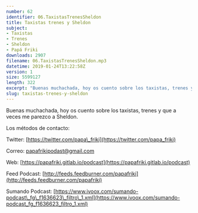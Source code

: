 ```yaml
---
number: 62
identifier: 06.TaxistasTrenesSheldon
title: Taxistas trenes y Sheldon
subject:
- Taxistas
- Trenes
- Sheldon
- Papá Friki
downloads: 2907
filename: 06.TaxistasTrenesSheldon.mp3
datetime: 2019-01-24T13:22:58Z
version: 1
size: 5599127
length: 322
excerpt: "Buenas muchachada, hoy os cuento sobre los taxistas, trenes y que a veces me parezco a Sheldon.  \n\nLos métodos de contacto:  \n\nTwitter: [https://twitter.com/papa\\_friki](https://twitter.com/papa_friki)\n\nCorreo: [papafrikipodast@gmail.com](https://archive.org/details/papafrikipodast@gmail.com)\n\nWeb: [https://papafriki.gitlab.io/podcast](https://papafriki.gitlab.io/podcast)\n\nFeed Podcast: [http://feeds.feedburner.com/papafriki](http://feeds.feedburner.com/papafriki)\n\nSumando Podcast: [https://www.ivoox.com/sumando-podcast\\_fg\\_f1636623\\_filtro\\_1.xml](https://www.ivoox.com/sumando-podcast_fg_f1636623_filtro_1.xml)"
slug: taxistas-trenes-y-sheldon
---
```

Buenas muchachada, hoy os cuento sobre los taxistas, trenes y que a veces me parezco a Sheldon.

Los métodos de contacto:

Twitter: [https://twitter.com/papa\_friki](https://twitter.com/papa_friki)

Correo: [papafrikipodast@gmail.com](https://archive.org/details/papafrikipodast@gmail.com)

Web: [https://papafriki.gitlab.io/podcast](https://papafriki.gitlab.io/podcast)

Feed Podcast: [http://feeds.feedburner.com/papafriki](http://feeds.feedburner.com/papafriki)

Sumando Podcast: [https://www.ivoox.com/sumando-podcast\_fg\_f1636623\_filtro\_1.xml](https://www.ivoox.com/sumando-podcast_fg_f1636623_filtro_1.xml)